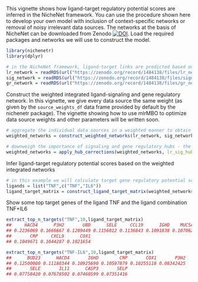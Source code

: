 This vignette shows how ligand-target regulatory potential scores are inferred in the NicheNet framework. You can use the procedure shown here to develop your own model with inclusion of context-specific networks or removal of noisy irrelevant data sources. The networks at the basis of NicheNet can be downloaded from Zenodo [![DOI](https://zenodo.org/badge/DOI/10.5281/zenodo.1484138.svg)](https://doi.org/10.5281/zenodo.1484138). Load the required packages and networks we will use to construct the model.

``` r
library(nichenetr)
library(dplyr)

# in the NicheNet framework, ligand-target links are predicted based on collected biological knowledge on ligand-receptor, signaling and gene regulatory interactions
lr_network = readRDS(url("https://zenodo.org/record/1484138/files/lr_network.rds"))
sig_network = readRDS(url("https://zenodo.org/record/1484138/files/signaling_network.rds"))
gr_network = readRDS(url("https://zenodo.org/record/1484138/files/gr_network.rds"))
```

Construct the weighted integrated ligand-signaling and gene regulatory network. In this vignette, we give every data source the same weight (as given by the `source_weights_df` data frame provided by default by the nichenetr package). The vignette showing how to use mlrMBO to optimize data source weights and other parameters will be written soon.

``` r
# aggregate the individual data sources in a weighted manner to obtain a weighted integrated signaling network
weighted_networks = construct_weighted_networks(lr_network, sig_network, gr_network,source_weights_df)

# downweigh the importance of signaling and gene regulatory hubs - the parameters used here are unoptimized
weighted_networks = apply_hub_corrections(weighted_networks, lr_sig_hub = 0.5, gr_hub = 0.5)
```

Infer ligand-target regulatory potential scores based on the weighted integrated networks

``` r
# in this example we will calculate target gene regulatory potential scores for TNF and the ligand combination TNF+IL6
ligands = list("TNF",c("TNF","IL6"))
ligand_target_matrix = construct_ligand_target_matrix(weighted_networks, ligands, algorithm = "PPR", damping_factor = 0.5)
```

Show some top target genes of the ligand TNF and the ligand combination TNF+IL6

``` r
extract_top_n_targets("TNF",10,ligand_target_matrix)
##     HACD4      P3H2       UBD      SELE     CCL19      IGHD    MUC5AC 
## 0.2236069 0.1666667 0.1209449 0.1156012 0.1136843 0.1091838 0.1070629 
##       CRP     CXCL9      COX1 
## 0.1049671 0.1044287 0.1021654
```

``` r
extract_top_n_targets("TNF-IL6",10,ligand_target_matrix)
##      BUD23      HACD4       IGHD        CRP       COX1       P3H2 
## 0.12500000 0.11180344 0.10925690 0.10597879 0.10255118 0.08342425 
##       SELE       IL11      CASP3       SELP 
## 0.07758420 0.07678502 0.07460599 0.07351416
```
